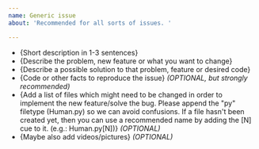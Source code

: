 ```yaml
---
name: Generic issue
about: 'Recommended for all sorts of issues. '

---
```


- {Short description in 1-3 sentences}
- {Describe the problem, new feature or what you want to change}
- {Describe a possible solution to that problem, feature or desired code}
- {Code or other facts to reproduce the issue} *(OPTIONAL, but strongly recommended)*
- {Add a list of files which might need to be changed in order to implement the new feature/solve the bug. Please append the "py" filetype (Human.py) so we can avoid confusions. If a file hasn't been created yet, then you can use a recommended name by adding the [N] cue to it. (e.g.: Human.py[N])} *(OPTIONAL)*
- {Maybe also add videos/pictures} *(OPTIONAL)*
